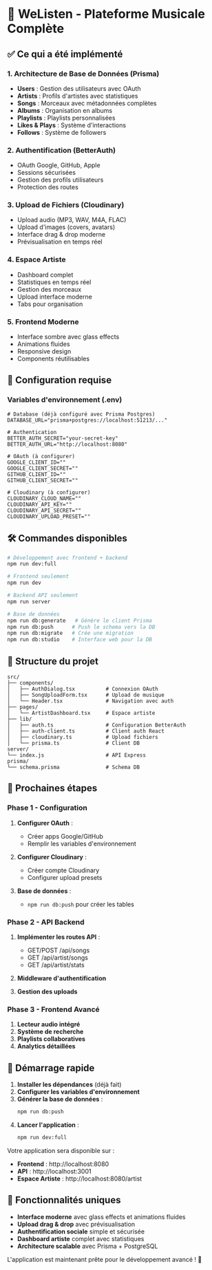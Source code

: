 # 🎵 WeListen - Plateforme Musicale Complète

## ✅ Ce qui a été implémenté

### 1. **Architecture de Base de Données (Prisma)**
- **Users** : Gestion des utilisateurs avec OAuth
- **Artists** : Profils d'artistes avec statistiques
- **Songs** : Morceaux avec métadonnées complètes
- **Albums** : Organisation en albums
- **Playlists** : Playlists personnalisées
- **Likes & Plays** : Système d'interactions
- **Follows** : Système de followers

### 2. **Authentification (BetterAuth)**
- OAuth Google, GitHub, Apple
- Sessions sécurisées
- Gestion des profils utilisateurs
- Protection des routes

### 3. **Upload de Fichiers (Cloudinary)**
- Upload audio (MP3, WAV, M4A, FLAC)
- Upload d'images (covers, avatars)
- Interface drag & drop moderne
- Prévisualisation en temps réel

### 4. **Espace Artiste**
- Dashboard complet
- Statistiques en temps réel
- Gestion des morceaux
- Upload interface moderne
- Tabs pour organisation

### 5. **Frontend Moderne**
- Interface sombre avec glass effects
- Animations fluides
- Responsive design
- Components réutilisables

## 🚀 Configuration requise

### Variables d'environnement (.env)
```env
# Database (déjà configuré avec Prisma Postgres)
DATABASE_URL="prisma+postgres://localhost:51213/..."

# Authentication
BETTER_AUTH_SECRET="your-secret-key"
BETTER_AUTH_URL="http://localhost:8080"

# OAuth (à configurer)
GOOGLE_CLIENT_ID=""
GOOGLE_CLIENT_SECRET=""
GITHUB_CLIENT_ID=""
GITHUB_CLIENT_SECRET=""

# Cloudinary (à configurer)
CLOUDINARY_CLOUD_NAME=""
CLOUDINARY_API_KEY=""
CLOUDINARY_API_SECRET=""
CLOUDINARY_UPLOAD_PRESET=""
```

## 🛠 Commandes disponibles

```bash
# Développement avec frontend + backend
npm run dev:full

# Frontend seulement
npm run dev

# Backend API seulement  
npm run server

# Base de données
npm run db:generate   # Génère le client Prisma
npm run db:push      # Push le schema vers la DB
npm run db:migrate   # Crée une migration
npm run db:studio    # Interface web pour la DB
```

## 📁 Structure du projet

```
src/
├── components/
│   ├── AuthDialog.tsx          # Connexion OAuth
│   ├── SongUploadForm.tsx      # Upload de musique
│   └── Header.tsx              # Navigation avec auth
├── pages/
│   └── ArtistDashboard.tsx     # Espace artiste
├── lib/
│   ├── auth.ts                 # Configuration BetterAuth
│   ├── auth-client.ts          # Client auth React
│   ├── cloudinary.ts           # Upload fichiers
│   └── prisma.ts               # Client DB
server/
└── index.js                    # API Express
prisma/
└── schema.prisma               # Schema DB
```

## 🎯 Prochaines étapes

### Phase 1 - Configuration
1. **Configurer OAuth** :
   - Créer apps Google/GitHub
   - Remplir les variables d'environnement

2. **Configurer Cloudinary** :
   - Créer compte Cloudinary
   - Configurer upload presets

3. **Base de données** :
   - `npm run db:push` pour créer les tables

### Phase 2 - API Backend
1. **Implémenter les routes API** :
   - GET/POST /api/songs
   - GET /api/artist/songs
   - GET /api/artist/stats

2. **Middleware d'authentification**
3. **Gestion des uploads**

### Phase 3 - Frontend Avancé
1. **Lecteur audio intégré**
2. **Système de recherche**
3. **Playlists collaboratives**
4. **Analytics détaillées**

## 🚀 Démarrage rapide

1. **Installer les dépendances** (déjà fait)
2. **Configurer les variables d'environnement**
3. **Générer la base de données** :
   ```bash
   npm run db:push
   ```
4. **Lancer l'application** :
   ```bash
   npm run dev:full
   ```

Votre application sera disponible sur :
- **Frontend** : http://localhost:8080
- **API** : http://localhost:3001
- **Espace Artiste** : http://localhost:8080/artist

## 🎨 Fonctionnalités uniques

- **Interface moderne** avec glass effects et animations fluides
- **Upload drag & drop** avec prévisualisation
- **Authentification sociale** simple et sécurisée
- **Dashboard artiste** complet avec statistiques
- **Architecture scalable** avec Prisma + PostgreSQL

L'application est maintenant prête pour le développement avancé ! 🎵
